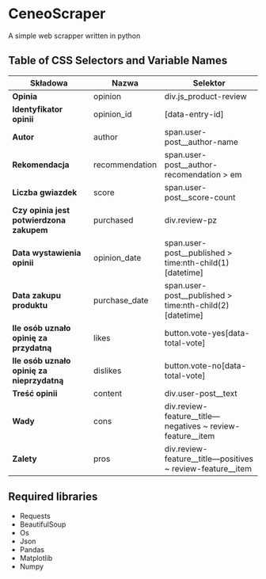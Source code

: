 # CeneoScraper
A simple web scrapper written in python

## Table of CSS Selectors and Variable Names

| **Składowa** | **Nazwa** | **Selektor** |
| --- | --- | --- |
| **Opinia** | opinion | div.js\_product-review |
| **Identyfikator opinii** | opinion\_id | [data-entry-id] |
| **Autor** | author | span.user-post\_\_author-name |
| **Rekomendacja** | recommendation | span.user-post\_\_author-recomendation \> em |
| **Liczba gwiazdek** | score | span.user-post\_\_score-count |
| **Czy opinia jest potwierdzona zakupem** | purchased | div.review-pz |
| **Data wystawienia opinii** | opinion\_date | span.user-post\_\_published \> time:nth-child(1)[datetime] |
| **Data zakupu produktu** | purchase\_date | span.user-post\_\_published \> time:nth-child(2)[datetime] |
| **Ile osób uznało opinię za przydatną** | likes | button.vote-yes[data-total-vote] |
| **Ile osób uznało opinię za nieprzydatną** | dislikes | button.vote-no[data-total-vote] |
| **Treść opinii** | content | div.user-post\_\_text |
| **Wady** | cons | div.review-feature\_\_title—negatives ~ review-feature\_\_item |
| **Zalety** | pros | div.review-feature\_\_title—positives ~ review-feature\_\_item |

## Required libraries
- Requests
- BeautifulSoup
- Os
- Json
- Pandas
- Matplotlib
- Numpy